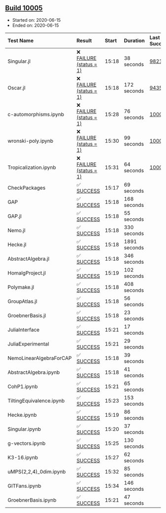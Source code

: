 ## [Build 10005](https://oscarci.mathematik.uni-kl.de/job/oscar/10005/)

* Started on: 2020-06-15
* Ended on: 2020-06-15

| Test Name    | Result | Start | Duration | Last Success | First Failure |
|:-------------|:-------|:------|:---------|:-------------|:--------------|
| Singular.jl | ❌ [FAILURE (status = 1)](https://oscarci.mathematik.uni-kl.de/job/oscar/10005/artifact/logs/build-10005/Singular.jl.log) | 15:18 | 38 seconds | [9821](https://oscarci.mathematik.uni-kl.de/job/oscar/9821/) | [9822](https://oscarci.mathematik.uni-kl.de/job/oscar/9822/) |
| Oscar.jl | ❌ [FAILURE (status = 1)](https://oscarci.mathematik.uni-kl.de/job/oscar/10005/artifact/logs/build-10005/Oscar.jl.log) | 15:18 | 172 seconds | [9435](https://oscarci.mathematik.uni-kl.de/job/oscar/9435/) | [9436](https://oscarci.mathematik.uni-kl.de/job/oscar/9436/) |
| c-automorphisms.ipynb | ❌ [FAILURE (status = 1)](https://oscarci.mathematik.uni-kl.de/job/oscar/10005/artifact/logs/build-10005/c-automorphisms.ipynb.log) | 15:28 | 76 seconds | [10004](https://oscarci.mathematik.uni-kl.de/job/oscar/10004/) | [10005](https://oscarci.mathematik.uni-kl.de/job/oscar/10005/) |
| wronski-poly.ipynb | ❌ [FAILURE (status = 1)](https://oscarci.mathematik.uni-kl.de/job/oscar/10005/artifact/logs/build-10005/wronski-poly.ipynb.log) | 15:30 | 99 seconds | [10004](https://oscarci.mathematik.uni-kl.de/job/oscar/10004/) | [10005](https://oscarci.mathematik.uni-kl.de/job/oscar/10005/) |
| Tropicalization.ipynb | ❌ [FAILURE (status = 1)](https://oscarci.mathematik.uni-kl.de/job/oscar/10005/artifact/logs/build-10005/Tropicalization.ipynb.log) | 15:31 | 64 seconds | [10002](https://oscarci.mathematik.uni-kl.de/job/oscar/10002/) | [10003](https://oscarci.mathematik.uni-kl.de/job/oscar/10003/) |
| CheckPackages | ✅ [SUCCESS](https://oscarci.mathematik.uni-kl.de/job/oscar/10005/artifact/logs/build-10005/CheckPackages.log) | 15:17 | 69 seconds |  |  |
| GAP | ✅ [SUCCESS](https://oscarci.mathematik.uni-kl.de/job/oscar/10005/artifact/logs/build-10005/GAP.log) | 15:18 | 168 seconds |  |  |
| GAP.jl | ✅ [SUCCESS](https://oscarci.mathematik.uni-kl.de/job/oscar/10005/artifact/logs/build-10005/GAP.jl.log) | 15:18 | 55 seconds |  |  |
| Nemo.jl | ✅ [SUCCESS](https://oscarci.mathematik.uni-kl.de/job/oscar/10005/artifact/logs/build-10005/Nemo.jl.log) | 15:18 | 330 seconds |  |  |
| Hecke.jl | ✅ [SUCCESS](https://oscarci.mathematik.uni-kl.de/job/oscar/10005/artifact/logs/build-10005/Hecke.jl.log) | 15:18 | 1891 seconds |  |  |
| AbstractAlgebra.jl | ✅ [SUCCESS](https://oscarci.mathematik.uni-kl.de/job/oscar/10005/artifact/logs/build-10005/AbstractAlgebra.jl.log) | 15:18 | 346 seconds |  |  |
| HomalgProject.jl | ✅ [SUCCESS](https://oscarci.mathematik.uni-kl.de/job/oscar/10005/artifact/logs/build-10005/HomalgProject.jl.log) | 15:19 | 102 seconds |  |  |
| Polymake.jl | ✅ [SUCCESS](https://oscarci.mathematik.uni-kl.de/job/oscar/10005/artifact/logs/build-10005/Polymake.jl.log) | 15:18 | 408 seconds |  |  |
| GroupAtlas.jl | ✅ [SUCCESS](https://oscarci.mathematik.uni-kl.de/job/oscar/10005/artifact/logs/build-10005/GroupAtlas.jl.log) | 15:18 | 56 seconds |  |  |
| GroebnerBasis.jl | ✅ [SUCCESS](https://oscarci.mathematik.uni-kl.de/job/oscar/10005/artifact/logs/build-10005/GroebnerBasis.jl.log) | 15:18 | 23 seconds |  |  |
| JuliaInterface | ✅ [SUCCESS](https://oscarci.mathematik.uni-kl.de/job/oscar/10005/artifact/logs/build-10005/JuliaInterface.log) | 15:21 | 17 seconds |  |  |
| JuliaExperimental | ✅ [SUCCESS](https://oscarci.mathematik.uni-kl.de/job/oscar/10005/artifact/logs/build-10005/JuliaExperimental.log) | 15:21 | 29 seconds |  |  |
| NemoLinearAlgebraForCAP | ✅ [SUCCESS](https://oscarci.mathematik.uni-kl.de/job/oscar/10005/artifact/logs/build-10005/NemoLinearAlgebraForCAP.log) | 15:18 | 39 seconds |  |  |
| AbstractAlgebra.ipynb | ✅ [SUCCESS](https://oscarci.mathematik.uni-kl.de/job/oscar/10005/artifact/logs/build-10005/AbstractAlgebra.ipynb.log) | 15:18 | 41 seconds |  |  |
| CohP1.ipynb | ✅ [SUCCESS](https://oscarci.mathematik.uni-kl.de/job/oscar/10005/artifact/logs/build-10005/CohP1.ipynb.log) | 15:21 | 65 seconds |  |  |
| TiltingEquivalence.ipynb | ✅ [SUCCESS](https://oscarci.mathematik.uni-kl.de/job/oscar/10005/artifact/logs/build-10005/TiltingEquivalence.ipynb.log) | 15:23 | 153 seconds |  |  |
| Hecke.ipynb | ✅ [SUCCESS](https://oscarci.mathematik.uni-kl.de/job/oscar/10005/artifact/logs/build-10005/Hecke.ipynb.log) | 15:19 | 86 seconds |  |  |
| Singular.ipynb | ✅ [SUCCESS](https://oscarci.mathematik.uni-kl.de/job/oscar/10005/artifact/logs/build-10005/Singular.ipynb.log) | 15:20 | 37 seconds |  |  |
| g-vectors.ipynb | ✅ [SUCCESS](https://oscarci.mathematik.uni-kl.de/job/oscar/10005/artifact/logs/build-10005/g-vectors.ipynb.log) | 15:25 | 130 seconds |  |  |
| K3-16.ipynb | ✅ [SUCCESS](https://oscarci.mathematik.uni-kl.de/job/oscar/10005/artifact/logs/build-10005/K3-16.ipynb.log) | 15:27 | 62 seconds |  |  |
| uMPS(2,2,4)_0dim.ipynb | ✅ [SUCCESS](https://oscarci.mathematik.uni-kl.de/job/oscar/10005/artifact/logs/build-10005/uMPS-2-2-4-_0dim.ipynb.log) | 15:32 | 85 seconds |  |  |
| GITFans.ipynb | ✅ [SUCCESS](https://oscarci.mathematik.uni-kl.de/job/oscar/10005/artifact/logs/build-10005/GITFans.ipynb.log) | 15:34 | 146 seconds |  |  |
| GroebnerBasis.ipynb | ✅ [SUCCESS](https://oscarci.mathematik.uni-kl.de/job/oscar/10005/artifact/logs/build-10005/GroebnerBasis.ipynb.log) | 15:21 | 47 seconds |  |  |
